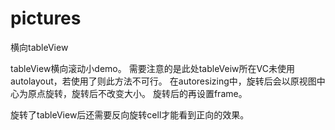 # pictures
横向tableView

tableView横向滚动小demo。
需要注意的是此处tableVeiw所在VC未使用autolayout，若使用了则此方法不可行。
在autoresizing中，旋转后会以原视图中心为原点旋转，旋转后不改变大小。
旋转后的再设置frame。

旋转了tableView后还需要反向旋转cell才能看到正向的效果。

